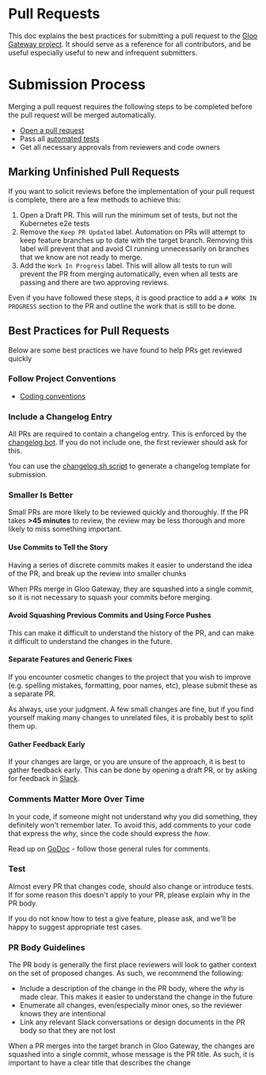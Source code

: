 # Pull Requests

This doc explains the best practices for submitting a pull request to the [Gloo Gateway project](https://github.com/solo-io/gloo).
It should serve as a reference for all contributors, and be useful especially useful to new and infrequent submitters.

# Submission Process
Merging a pull request requires the following steps to be completed before the pull request will be merged automatically.

- [Open a pull request](https://help.github.com/articles/about-pull-requests/)
- Pass all [automated tests](automation.md)
- Get all necessary approvals from reviewers and code owners

## Marking Unfinished Pull Requests
If you want to solicit reviews before the implementation of your pull request is complete, there are a few methods to achieve this:

1. Open a Draft PR. This will run the minimum set of tests, but not the Kubernetes e2e tests
2. Remove the `Keep PR Updated` label. Automation on PRs will attempt to keep feature branches up to date with the target branch. Removing this label will prevent that and avoid CI running unnecessarily on branches that we know are not ready to merge.
3. Add the `Work In Progress` label. This will allow all tests to run will prevent the PR from merging automatically, even when all tests are passing and there are two approving reviews.

Even if you have followed these steps, it is good practice to add a `# WORK IN PROGRESS` section to the PR and outline the work that is still to be done.

## Best Practices for Pull Requests
Below are some best practices we have found to help PRs get reviewed quickly

### Follow Project Conventions
* [Coding conventions](conventions.md)

### Include a Changelog Entry
All PRs are required to contain a changelog entry. This is enforced by the [changelog bot](automation.md). If you do not include one, the first reviewer should ask for this.

You can use the [changelog.sh script](/devel/tools#changelog-creation-tool) to generate a changelog template for submission.

### Smaller Is Better
Small PRs are more likely to be reviewed quickly and thoroughly. If the PR takes **>45 minutes** to review, the review may be less thorough and more likely to miss something important.

#### Use Commits to Tell the Story
Having a series of discrete commits makes it easier to understand the idea of the PR, and break up the review into smaller chunks

When PRs merge in Gloo Gateway, they are squashed into a single commit, so it is not necessary to squash your commits before merging.

#### Avoid Squashing Previous Commits and Using Force Pushes
This can make it difficult to understand the history of the PR, and can make it difficult to understand the changes in the future.

#### Separate Features and Generic Fixes
If you encounter cosmetic changes to the project that you wish to improve (e.g. spelling mistakes, formatting, poor names, etc), please submit these as a separate PR.

As always, use your judgment. A few small changes are fine, but if you find yourself making many changes to unrelated files, it is probably best to split them up.

#### Gather Feedback Early
If your changes are large, or you are unsure of the approach, it is best to gather feedback early. This can be done by opening a draft PR, or by asking for feedback in [Slack](https://slack.solo.io/).

### Comments Matter More Over Time
In your code, if someone might not understand why you did something, they definitely won't remember later. To avoid this, add comments to your code that express the *why*, since the code should express the *how*.

Read up on [GoDoc](https://blog.golang.org/godoc-documenting-go-code) - follow those general rules for comments.

### Test
Almost every PR that changes code, should also change or introduce tests. If for some reason this doesn't apply to your PR, please explain why in the PR body.

If you do not know how to test a give feature, please ask, and we'll be happy to suggest appropriate test cases.

### PR Body Guidelines
The PR body is generally the first place reviewers will look to gather context on the set of proposed changes. As such, we recommend the following:
- Include a description of the change in the PR body, where the *why* is made clear. This makes it easier to understand the change in the future
- Enumerate all changes, even/especially minor ones, so the reviewer knows they are intentional
- Link any relevant Slack conversations or design documents in the PR body so that they are not lost

When a PR merges into the target branch in Gloo Gateway, the changes are squashed into a single commit, whose message is the PR title. As such, it is important to have a clear title that describes the change